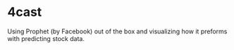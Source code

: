 # 4cast
Using Prophet (by Facebook) out of the box and visualizing how it preforms with predicting stock data.
